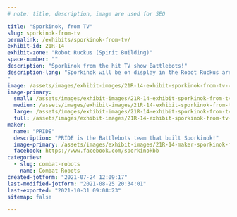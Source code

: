 ```yaml
---
# note: title, description, image are used for SEO

title: "Sporkinok, from TV"
slug: sporkinok-from-tv
permalink: /exhibits/sporkinok-from-tv/
exhibit-id: 21R-14
exhibit-zone: "Robot Ruckus (Spirit Building)"
space-number: ""
description: "Sporkinok from the hit TV show Battlebots!"
description-long: "Sporkinok will be on display in the Robot Ruckus area of Maker Faire Orlando, and the team behind the bot will be running the combat robot event!
"
image: /assets/images/exhibit-images/21R-14-exhibit-sporkinok-from-tv-43-sporkinok-bot-2020-2887-large.jpg
image-primary: 
  small: /assets/images/exhibit-images/21R-14-exhibit-sporkinok-from-tv-43-sporkinok-bot-2020-2887-small.jpg
  medium: /assets/images/exhibit-images/21R-14-exhibit-sporkinok-from-tv-43-sporkinok-bot-2020-2887-medium.jpg
  large: /assets/images/exhibit-images/21R-14-exhibit-sporkinok-from-tv-43-sporkinok-bot-2020-2887-large.jpg
  full: /assets/images/exhibit-images/21R-14-exhibit-sporkinok-from-tv-43-sporkinok-bot-2020-2887-full.jpg
maker: 
  name: "PRIDE"
  description: "PRIDE is the Battlebots team that built Sporkinok!"
  image-primary: /assets/images/exhibit-images/21R-14-maker-sporkinok-from-tv-sporkinok-bot-2020-medium.jpg
  facebook: https://www.facebook.com/sporkinokbb
categories: 
  - slug: combat-robots
    name: Combat Robots
created-jotform: "2021-07-24 12:09:17"
last-modified-jotform: "2021-08-25 20:34:01"
last-exported: "2021-10-31 09:08:23"
sitemap: false

---
```

